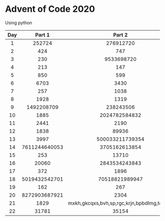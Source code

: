 # Advent of Code 2020
Using python

| Day | Part 1 | Part 2 |
| :-: | :--------: | :--------: |
| 1 | 252724 | 276912720 |
| 2 | 424 | 747 |
| 3 | 230 | 9533698720 |
| 4 | 213 | 147 |
| 5 | 850 | 599 |
| 6 | 6703 | 3430 |
| 7 | 257 | 1038 |
| 8 | 1928 | 1319 |
| 9 | 1492208709 | 238243506 |
| 10 | 1885 | 2024782584832 |
| 11 | 2441 | 2190 |
| 12 | 1838 | 89936 |
| 13 | 3997 | 500033211739354 |
| 14 | 7611244640053 | 3705162613854 |
| 15 | 253 | 13710 |
| 16 | 20060 | 2843534243843 |
| 17 | 372 | 1896 |
| 18 | 5019432542701 | 70518821989947 |
| 19 | 162 | 267 |
| 20 | 8272903687921 | 2304 |
| 21 | 1829 | mxkh,gkcqxs,bvh,sp,rgc,krjn,bpbdlmg,tdbcfb |
| 22 | 31781 | 35154 |
